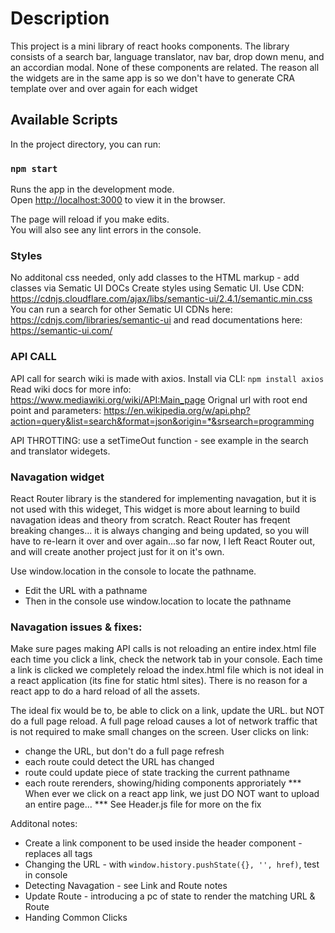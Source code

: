 # Description
This project is a mini library of react hooks components. The library consists of a search bar, language translator, nav bar, drop down menu, and an accordian modal. None of these components are related. The reason all the widgets are in the same app is so we don't have to generate CRA template over and over again for each widget

## Available Scripts
In the project directory, you can run:

### `npm start`

Runs the app in the development mode.\
Open [http://localhost:3000](http://localhost:3000) to view it in the browser.

The page will reload if you make edits.\
You will also see any lint errors in the console.

### Styles 
No additonal css needed, only add classes to the HTML markup - add classes via Sematic UI DOCs
Create styles using Sematic UI. Use CDN: https://cdnjs.cloudflare.com/ajax/libs/semantic-ui/2.4.1/semantic.min.css
You can run a search for other Sematic UI CDNs here: https://cdnjs.com/libraries/semantic-ui and read documentations here: https://semantic-ui.com/

### API CALL
API call for search wiki is made with axios. Install via CLI:
``` npm install axios ```
Read wiki docs for more info: https://www.mediawiki.org/wiki/API:Main_page
Orignal url with root end point and parameters: https://en.wikipedia.org/w/api.php?action=query&list=search&format=json&origin=*&srsearch=programming

API THROTTING: use a setTimeOut function - see example in the search and translator widegets.

### Navagation widget
React Router library is the standered for implementing navagation, but it is not used with this wideget, This widget is more about learning to build navagation ideas and theory from scratch.
React Router has freqent breaking changes... it is always changing and being updated, so you will have to re-learn it over and over again...so far now, I left React Router out, and will create another project just for it on it's own.

Use window.location in the console to locate the pathname.
- Edit the URL with a pathname
- Then in the console use window.location to locate the pathname

### Navagation issues & fixes:
Make sure pages making API calls is not reloading an entire index.html 
file each time you click a link, check the network tab in your console.
Each time a link is clicked we completely reload the index.html file which is not ideal in a react application (its fine for static html sites). There is no reason for a react app to do a hard reload of all the assets.

The ideal fix would be to, be able to click on a link, update the URL. but NOT do a full page reload. A full page reload causes a lot of network traffic that is not required to make small changes on the screen.
User clicks on link:
- change the URL, but don't do a full page refresh
- each route could detect the URL has changed
- route could update piece of state tracking the current pathname
- each route rerenders, showing/hiding components approriately
*** When ever we click on a react app link, we just DO NOT want to upload an entire page...
*** See Header.js file for more on the fix

Additonal notes:
- Create a link component to be used inside the header component - replaces all <a> tags
- Changing the URL - with ```window.history.pushState({}, '', href)```, test in console
- Detecting Navagation - see Link and Route notes
- Update Route - introducing a pc of state to render the matching URL & Route
- Handing Common Clicks
